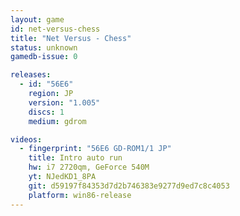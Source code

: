 ```yaml
---
layout: game
id: net-versus-chess
title: "Net Versus - Chess"
status: unknown
gamedb-issue: 0

releases:
  - id: "56E6"
    region: JP
    version: "1.005"
    discs: 1
    medium: gdrom

videos:
  - fingerprint: "56E6 GD-ROM1/1 JP"
    title: Intro auto run
    hw: i7 2720qm, GeForce 540M
    yt: NJedKD1_8PA
    git: d59197f84353d7d2b746383e9277d9ed7c8c4053
    platform: win86-release
---
```

